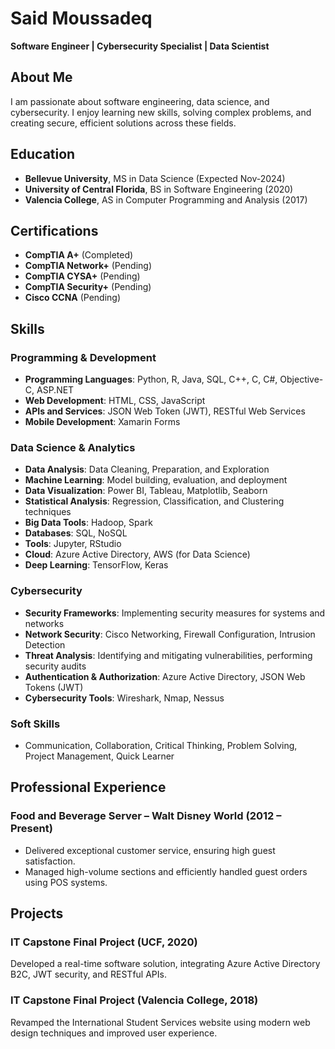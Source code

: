 # Said Moussadeq
**Software Engineer | Cybersecurity Specialist | Data Scientist**

## About Me

I am passionate about software engineering, data science, and cybersecurity. I enjoy learning new skills, solving complex problems, and creating secure, efficient solutions across these fields.

## Education

- **Bellevue University**, MS in Data Science (Expected Nov-2024)
- **University of Central Florida**, BS in Software Engineering (2020)
- **Valencia College**, AS in Computer Programming and Analysis (2017)

## Certifications

- **CompTIA A+** (Completed)
- **CompTIA Network+** (Pending)
- **CompTIA CYSA+** (Pending)
- **CompTIA Security+** (Pending)
- **Cisco CCNA** (Pending)

## Skills

### Programming & Development
- **Programming Languages**: Python, R, Java, SQL, C++, C, C#, Objective-C, ASP.NET
- **Web Development**: HTML, CSS, JavaScript
- **APIs and Services**: JSON Web Token (JWT), RESTful Web Services
- **Mobile Development**: Xamarin Forms

### Data Science & Analytics
- **Data Analysis**: Data Cleaning, Preparation, and Exploration
- **Machine Learning**: Model building, evaluation, and deployment
- **Data Visualization**: Power BI, Tableau, Matplotlib, Seaborn
- **Statistical Analysis**: Regression, Classification, and Clustering techniques
- **Big Data Tools**: Hadoop, Spark
- **Databases**: SQL, NoSQL
- **Tools**: Jupyter, RStudio
- **Cloud**: Azure Active Directory, AWS (for Data Science)
- **Deep Learning**: TensorFlow, Keras

### Cybersecurity
- **Security Frameworks**: Implementing security measures for systems and networks
- **Network Security**: Cisco Networking, Firewall Configuration, Intrusion Detection
- **Threat Analysis**: Identifying and mitigating vulnerabilities, performing security audits
- **Authentication & Authorization**: Azure Active Directory, JSON Web Tokens (JWT)
- **Cybersecurity Tools**: Wireshark, Nmap, Nessus

### Soft Skills
- Communication, Collaboration, Critical Thinking, Problem Solving, Project Management, Quick Learner

## Professional Experience

### Food and Beverage Server – Walt Disney World (2012 – Present)
- Delivered exceptional customer service, ensuring high guest satisfaction.
- Managed high-volume sections and efficiently handled guest orders using POS systems.

## Projects

### IT Capstone Final Project (UCF, 2020)
Developed a real-time software solution, integrating Azure Active Directory B2C, JWT security, and RESTful APIs.

### IT Capstone Final Project (Valencia College, 2018)
Revamped the International Student Services website using modern web design techniques and improved user experience.
